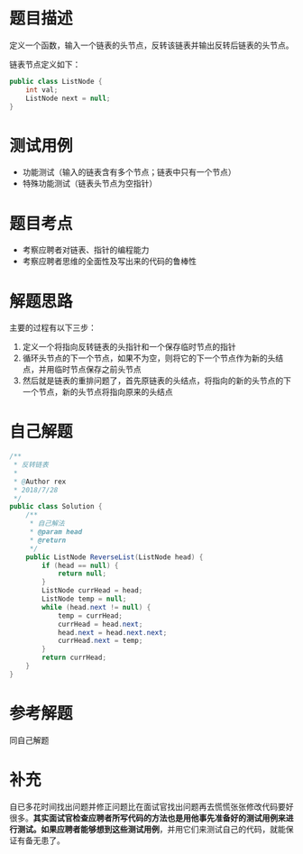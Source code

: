 # 题目描述
定义一个函数，输入一个链表的头节点，反转该链表并输出反转后链表的头节点。

链表节点定义如下：
```Java
public class ListNode {
    int val;
    ListNode next = null;
}
```
# 测试用例
* 功能测试（输入的链表含有多个节点；链表中只有一个节点）
* 特殊功能测试（链表头节点为空指针）

# 题目考点
* 考察应聘者对链表、指针的编程能力
* 考察应聘者思维的全面性及写出来的代码的鲁棒性

# 解题思路
主要的过程有以下三步：
1. 定义一个将指向反转链表的头指针和一个保存临时节点的指针
2. 循环头节点的下一个节点，如果不为空，则将它的下一个节点作为新的头结点，并用临时节点保存之前头节点
3. 然后就是链表的重排问题了，首先原链表的头结点，将指向的新的头节点的下一个节点，新的头节点将指向原来的头结点

# 自己解题
```Java
/**
 * 反转链表
 *
 * @Author rex
 * 2018/7/28
 */
public class Solution {
    /**
     * 自己解法
     * @param head
     * @return
     */
    public ListNode ReverseList(ListNode head) {
        if (head == null) {
            return null;
        }
        ListNode currHead = head;
        ListNode temp = null;
        while (head.next != null) {
            temp = currHead;
            currHead = head.next;
            head.next = head.next.next;
            currHead.next = temp;
        }
        return currHead;
    }
}
```
# 参考解题
同自己解题

# 补充
自已多花时间找出问题并修正问题比在面试官找出问题再去慌慌张张修改代码要好很多。**其实面试官检查应聘者所写代码的方法也是用他事先准备好的测试用例来进行测试。如果应聘者能够想到这些测试用例**，并用它们来测试自己的代码，就能保证有备无患了。
